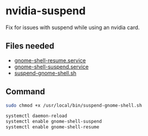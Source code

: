 # nvidia-suspend

Fix for issues with suspend while using an nvidia card.

## Files needed

- [gnome-shell-resume.service](etc/systemd/system/gnome-shell-resume.service)
- [gnome-shell-suspend.service](etc/systemd/system/gnome-shell-suspend.service)
- [suspend-gnome-shell.sh](usr/local/bin/suspend-gnome-shell.sh)

## Command

```bash
sudo chmod +x /usr/local/bin/suspend-gnome-shell.sh
```

```bash
systemctl daemon-reload
systemctl enable gnome-shell-suspend
systemctl enable gnome-shell-resume
```
